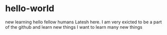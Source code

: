 # hello-world
new learning
hello fellow humans Latesh here. 
I am very exicted to be a part of the github and learn new things
I want to learn many new things 
